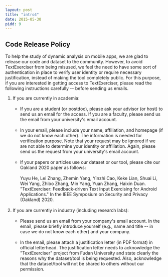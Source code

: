 ```yaml
---
layout: post
title: "intro4"
date: 2015-05-30
pidd: 9
---
```

## Code Release Policy
To help the study of dynamic analysis on mobile apps, we are glad to release our code and dataset to the community. However, to avoid TextExerciser from being misused, we feel the need to have some sort of authentication in place to verify user identity or require necessary justification, instead of making the tool completely public. For this purpose, if you are interested in getting access to TextExerciser, please read the following instructions carefully -- before sending us emails.<br>
1. If you are currently in academia:<br><br>
   * If you are a student (or postdoc), please ask your advisor (or host) to send us an email for the access. If you are a faculty, please send us the email from your university's email account.<br><br>
   * In your email, please include your name, affiliation, and homepage (if we do not know each other). The information is needed for verification purpose. Note that your request may be ignored if we are not able to determine your identity or affiliation. Again, please send us the request from your university's email account.<br><br>
   * If your papers or articles use our dataset or our tool, please cite our Oakland 2020 paper as follows:<br><br>
Yuyu He, Lei Zhang, Zhemin Yang, Yinzhi Cao, Keke Lian, Shuai Li, Wei Yang, Zhibo Zhang, Min Yang, Yuan Zhang, Haixin Duan. "TextExerciser: Feedback-driven Text Input Exercising for Android Applications." In the IEEE Symposium on Security and Privacy (Oakland) 2020.<br><br>
2. If you are currently in industry (including research labs):<br><br>
   * Please send us an email from your company's email account. In the email, please briefly introduce yourself (e.g., name and title -- in case we do not know each other) and your company.<br><br>
   * In the email, please attach a justification letter (in PDF format) in official letterhead. The justification letter needs to acknowledge the "TextExerciser" project from Fudan University and state clearly the reasons why the dataset/tool is being requested. Also, acknowledge that the dataset/tool will not be shared to others without our permission.<br><br>